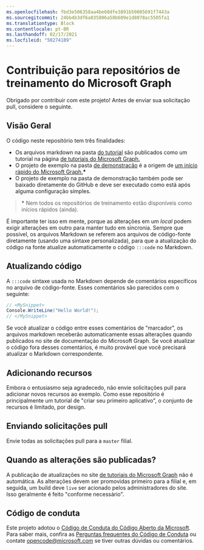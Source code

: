 ```yaml
---
ms.openlocfilehash: fbd3e506358aa4be60dfe3891b50085691f7443a
ms.sourcegitcommit: 24bb4b3df6a035806a58b609e1d8078ac5505fa1
ms.translationtype: Block
ms.contentlocale: pt-BR
ms.lasthandoff: 02/17/2021
ms.locfileid: "50274189"
---
```

# <a name="contributing-to-microsoft-graph-training-repositories"></a>Contribuição para repositórios de treinamento do Microsoft Graph

Obrigado por contribuir com este projeto! Antes de enviar sua solicitação pull, considere o seguinte.

## <a name="overview"></a>Visão Geral

O código neste repositório tem três finalidades:

- Os arquivos markdown na pasta [do tutorial](/tutorial) são publicados como um tutorial na página [de tutoriais do Microsoft Graph.](https://docs.microsoft.com/graph/tutorials)
- O projeto de exemplo na pasta [de demonstração](/demo) é a origem de [um início rápido do Microsoft Graph.](https://developer.microsoft.com/graph/quick-start)**\***
- O projeto de exemplo na pasta de demonstração também pode ser baixado diretamente do GitHub e deve ser executado como está após alguma configuração simples.

> **\*** Nem todos os repositórios de treinamento estão disponíveis como inícios rápidos (ainda).

É importante ter isso em mente, porque as alterações em um *local* podem exigir alterações em outro para manter tudo em sincronia. Sempre que possível, os arquivos Markdown se referem aos arquivos de código-fonte diretamente (usando uma sintaxe personalizada), para que a atualização do código na fonte atualize automaticamente o código `:::code` no Markdown.

## <a name="updating-code"></a>Atualizando código

A `:::code` sintaxe usada no Markdown depende de comentários específicos no arquivo de código-fonte. Esses comentários são parecidos com o seguinte:

```csharp
// <MySnippet>
Console.WriteLine("Hello World!");
// </MySnippet>
```

Se você atualizar o código entre esses comentários de "marcador", os arquivos markdown receberão automaticamente essas alterações quando publicados no site de documentação do Microsoft Graph. Se você atualizar o código fora desses comentários, é muito provável que você precisará atualizar o Markdown correspondente.

## <a name="adding-features"></a>Adicionando recursos

Embora o entusiasmo seja agradecedo, não envie solicitações pull para adicionar novos recursos ao exemplo. Como esse repositório é principalmente um tutorial de "criar seu primeiro aplicativo", o conjunto de recursos é limitado, por design.

## <a name="submitting-pull-requests"></a>Enviando solicitações pull

Envie todas as solicitações pull para a `master` filial.

## <a name="when-do-changes-get-published"></a>Quando as alterações são publicadas?

A publicação de atualizações no site [de tutoriais do Microsoft Graph](https://docs.microsoft.com/graph/tutorials) não é automática. As alterações devem ser promovidas primeiro para a filial e, em seguida, um build deve `live` ser acionado pelos administradores do site. Isso geralmente é feito "conforme necessário".

## <a name="code-of-conduct"></a>Código de conduta

Este projeto adotou o [Código de Conduta do Código Aberto da Microsoft](https://opensource.microsoft.com/codeofconduct/). Para saber mais, confira as [Perguntas frequentes do Código de Conduta](https://opensource.microsoft.com/codeofconduct/faq/) ou contate [opencode@microsoft.com](mailto:opencode@microsoft.com) se tiver outras dúvidas ou comentários.

